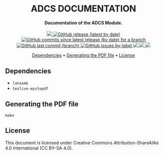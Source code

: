 <h1 align="center">
	ADCS DOCUMENTATION
	<br>
</h1>

<h4 align="center">Documentation of the ADCS Module.</h4>

<p align="center">
    <a href="https://github.com/spacelab-ufsc/spacelab#versioning">
        <img src="https://img.shields.io/badge/status-in%20development-red?style=for-the-badge">
    </a>
    <a href="https://github.com/spacelab-ufsc/adcs/releases">
        <img alt="GitHub release (latest by date)" src="https://img.shields.io/github/v/release/spacelab-ufsc/adcs?style=for-the-badge">
    </a>
    <a href="https://github.com/spacelab-ufsc/adcs/releases">
        <img alt="GitHub commits since latest release (by date) for a branch" src="https://img.shields.io/github/commits-since/spacelab-ufsc/adcs/latest/documentation?style=for-the-badge">
    </a>
    <a href="https://github.com/spacelab-ufsc/adcs/commits/master">
        <img alt="GitHub last commit (branch)" src="https://img.shields.io/github/last-commit/spacelab-ufsc/adcs/documentation?style=for-the-badge">
    </a>
    <a href="https://github.com/spacelab-ufsc/adcs/issues">
    	<img alt="GitHub issues by-label" src="https://img.shields.io/github/issues/spacelab-ufsc/adcs/documentation?style=for-the-badge">
	</a>
	<a href="">
		<img src="https://img.shields.io/badge/DOC%20tool-LaTeX-yellow?style=for-the-badge">
	</a>
    <a href="#license">
        <img src="https://img.shields.io/badge/LICENSE-CC%20BY--SA%204.0-yellow?style=for-the-badge">
    </a>
    <a href="https://github.com/spacelab-ufsc/obdh2/actions">
        <img src="https://img.shields.io/github/workflow/status/spacelab-ufsc/adcs/Build%20LaTeX%20documentation?style=for-the-badge">
    </a>
</p>

<p align="center">
	<a href="#dependencies">Dependencies</a> •
	<a href="#generating-the-pdf-file">Generating the PDF file</a> •
	<a href="#license">License</a>
</p>

## Dependencies

- ```latexmk```
- ```texlive-epstopdf```

## Generating the PDF file

```
make
```

## License

This document is licensed under Creative Commons Attribution-ShareAlike 4.0 International (CC BY-SA 4.0).

